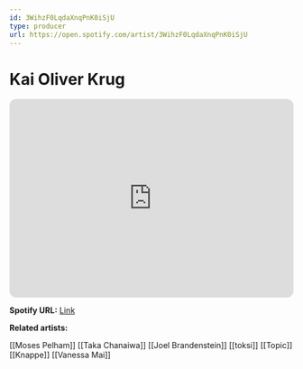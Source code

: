 ```yaml
---
id: 3WihzF0LqdaXnqPnK0iSjU
type: producer
url: https://open.spotify.com/artist/3WihzF0LqdaXnqPnK0iSjU
---
```

# Kai Oliver Krug

<iframe style="border-radius:12px" src="https://open.spotify.com/embed/artist/3WihzF0LqdaXnqPnK0iSjU" width="100%" height="352" frameBorder="0" allowfullscreen="" allow="autoplay; clipboard-write; encrypted-media; fullscreen; picture-in-picture" loading="lazy"></iframe>

**Spotify URL:** [Link](https://open.spotify.com/artist/3WihzF0LqdaXnqPnK0iSjU)

**Related artists:**

[[Moses Pelham]]
[[Taka Chanaiwa]]
[[Joel Brandenstein]]
[[toksi]]
[[Topic]]
[[Knappe]]
[[Vanessa Mai]]
